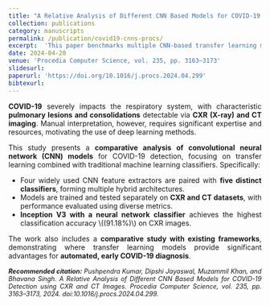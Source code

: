 ```yaml
---
title: "A Relative Analysis of Different CNN Based Models for COVID-19 Detection using CXR and CT Images"
collection: publications
category: manuscripts
permalink: /publication/covid19-cnns-procs/
excerpt:  'This paper benchmarks multiple CNN-based transfer learning models combined with diverse classifiers for COVID-19 detection using CXR and CT images, highlighting their comparative strengths and weaknesses.'
date: 2024-04-20
venue: 'Procedia Computer Science, vol. 235, pp. 3163–3173'
slidesurl: 
paperurl: 'https://doi.org/10.1016/j.procs.2024.04.299'
bibtexurl: 
---
```


<div style="text-align:justify; text-justify:inter-word;" markdown="1">

**COVID-19** severely impacts the respiratory system, with characteristic **pulmonary lesions and consolidations** detectable via **CXR (X-ray) and CT imaging**. Manual interpretation, however, requires significant expertise and resources, motivating the use of deep learning methods.  

This study presents a **comparative analysis of convolutional neural network (CNN) models** for COVID-19 detection, focusing on transfer learning combined with traditional machine learning classifiers. Specifically:  

- Four widely used CNN feature extractors are paired with **five distinct classifiers**, forming multiple hybrid architectures.  
- Models are trained and tested separately on **CXR and CT datasets**, with performance evaluated using diverse metrics.  
- **Inception V3 with a neural network classifier** achieves the highest classification accuracy \\((91.18\%)\\) on CXR images.  

The work also includes a **comparative study with existing frameworks**, demonstrating where transfer learning models provide significant advantages for **automated, early COVID-19 diagnosis**.  

</div>

<div style="text-align:justify; text-justify:inter-word; margin-top:15px; font-size:0.9em; font-style:italic;">
  <strong>Recommended citation:</strong> Pushpendra Kumar, Dipshi Jayaswal, Muzammil Khan, and Bhavana Singh. A Relative Analysis of Different CNN Based Models for COVID-19 Detection using CXR and CT Images. Procedia Computer Science, vol. 235, pp. 3163–3173, 2024. doi:10.1016/j.procs.2024.04.299.
</div>
